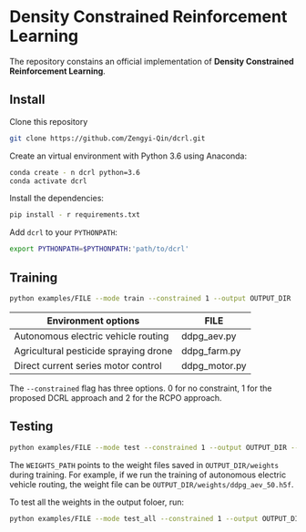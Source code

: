# Density Constrained Reinforcement Learning

The repository constains an official implementation of **Density Constrained Reinforcement Learning**.

## Install
Clone this repository
```bash
git clone https://github.com/Zengyi-Qin/dcrl.git
```

Create an virtual environment with Python 3.6 using Anaconda:
```bash
conda create - n dcrl python=3.6
conda activate dcrl
```

Install the dependencies:
```bash
pip install - r requirements.txt
```

Add `dcrl` to your `PYTHONPATH`:
```bash
export PYTHONPATH=$PYTHONPATH:'path/to/dcrl'
```

## Training
```bash
python examples/FILE --mode train --constrained 1 --output OUTPUT_DIR
```
|           Environment options         |        FILE         |
| --------------------------------------| ------------------- |
| Autonomous electric vehicle routing   |     ddpg_aev.py     |
| Agricultural pesticide spraying drone |     ddpg_farm.py    |
| Direct current series motor control   |    ddpg_motor.py    |

The `--constrained` flag has three options. 0 for no constraint, 1 for the proposed DCRL approach and 2 for the RCPO approach.

## Testing
```bash
python examples/FILE --mode test --constrained 1 --output OUTPUT_DIR --weights WEIGHTS_PATH
```
The `WEIGHTS_PATH` points to the weight files saved in `OUTPUT_DIR/weights` during training. For example, if we run the training of autonomous electric vehicle routing, the weight file can be `OUTPUT_DIR/weights/ddpg_aev_50.h5f`.

To test all the weights in the output foloer, run:
```bash
python examples/FILE --mode test_all --constrained 1 --output OUTPUT_DIR --weights OUTPUT_DIR/weights
```